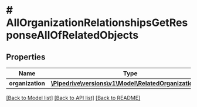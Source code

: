 # # AllOrganizationRelationshipsGetResponseAllOfRelatedObjects

## Properties

Name | Type | Description | Notes
------------ | ------------- | ------------- | -------------
**organization** | [**\Pipedrive\versions\v1\Model\RelatedOrganizationData**](RelatedOrganizationData.md) |  | [optional]

[[Back to Model list]](../README.md#documentation-for-models) [[Back to API list]](../README.md#documentation-for-api-endpoints) [[Back to README]](../README.md)

